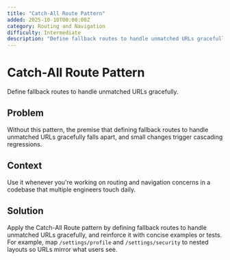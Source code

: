 ```yaml
---
title: "Catch-All Route Pattern"
added: 2025-10-10T00:00:00Z
category: Routing and Navigation
difficulty: Intermediate
description: "Define fallback routes to handle unmatched URLs gracefully."
---
```

# Catch-All Route Pattern

Define fallback routes to handle unmatched URLs gracefully.

## Problem

Without this pattern, the premise that defining fallback routes to handle unmatched URLs gracefully falls apart, and small changes trigger cascading regressions.

## Context

Use it whenever you're working on routing and navigation concerns in a codebase that multiple engineers touch daily.

## Solution

Apply the Catch-All Route pattern by defining fallback routes to handle unmatched URLs gracefully, and reinforce it with concise examples or tests. For example, map `/settings/profile` and `/settings/security` to nested layouts so URLs mirror what users see.
